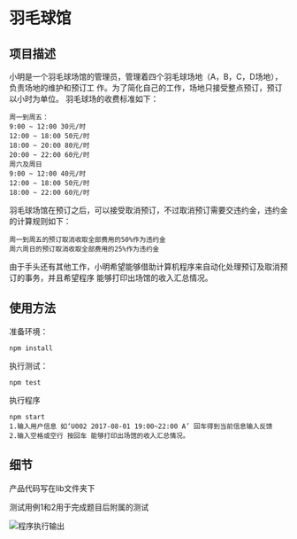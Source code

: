 # 羽毛球馆

## 项目描述

⼩明是⼀个⽻⽑球场馆的管理员，管理着四个⽻⽑球场地（A，B，C，D场地），负责场地的维护和预订⼯
作。为了简化⾃⼰的⼯作，场地只接受整点预订，预订以⼩时为单位。
⽻⽑球场的收费标准如下：
```
周⼀到周五：
9:00 ~ 12:00 30元/时
12:00 ~ 18:00 50元/时
18:00 ~ 20:00 80元/时
20:00 ~ 22:00 60元/时
周六及周⽇
9:00 ~ 12:00 40元/时
12:00 ~ 18:00 50元/时
18:00 ~ 22:00 60元/时
```
⽻⽑球场馆在预订之后，可以接受取消预订，不过取消预订需要交违约⾦，违约⾦的计算规则如下：
```
周⼀到周五的预订取消收取全部费⽤的50%作为违约⾦
周六周⽇的预订取消收取全部费⽤的25%作为违约⾦
```
由于⼿头还有其他⼯作，⼩明希望能够借助计算机程序来⾃动化处理预订及取消预订的事务，并且希望程序
能够打印出场馆的收⼊汇总情况。

## 使用方法

准备环境：

    npm install

执行测试：

    npm test
    
执行程序
    
    npm start
    1.输入用户信息 如‘U002 2017-08-01 19:00~22:00 A’ 回车得到当前信息输入反馈
    2.输入空格或空行 按回车 能够打印出场馆的收⼊汇总情况。
    
## 细节
    
产品代码写在lib文件夹下
    
测试用例1和2用于完成题目后附属的测试    

![程序执行输出](http://upload-images.jianshu.io/upload_images/3188930-defcfa7334ccf546.png?imageMogr2/auto-orient/strip%7CimageView2/2/w/1240)